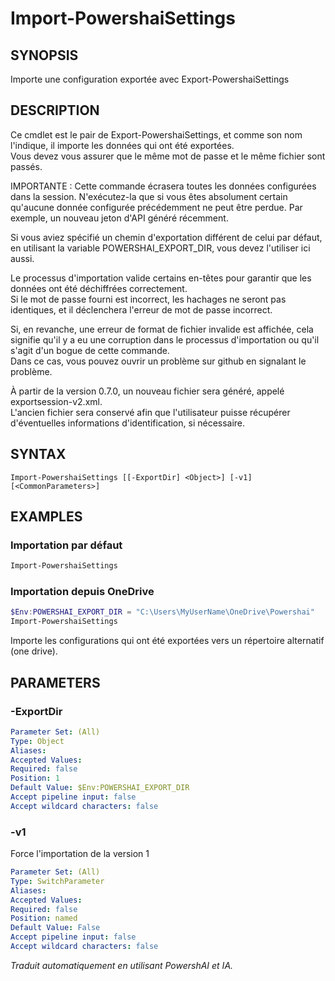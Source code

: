 ﻿---
external help file: powershai-help.xml
schema: 2.0.0
powershai: true
---

# Import-PowershaiSettings

## SYNOPSIS <!--!= @#Synop !-->
Importe une configuration exportée avec Export-PowershaiSettings

## DESCRIPTION <!--!= @#Desc !-->
Ce cmdlet est le pair de Export-PowershaiSettings, et comme son nom l'indique, il importe les données qui ont été exportées.  
Vous devez vous assurer que le même mot de passe et le même fichier sont passés.  

IMPORTANTE : Cette commande écrasera toutes les données configurées dans la session. N'exécutez-la que si vous êtes absolument certain qu'aucune donnée configurée précédemment ne peut être perdue.
Par exemple, un nouveau jeton d'API généré récemment.

Si vous aviez spécifié un chemin d'exportation différent de celui par défaut, en utilisant la variable POWERSHAI_EXPORT_DIR, vous devez l'utiliser ici aussi.

Le processus d'importation valide certains en-têtes pour garantir que les données ont été déchiffrées correctement.  
Si le mot de passe fourni est incorrect, les hachages ne seront pas identiques, et il déclenchera l'erreur de mot de passe incorrect.

Si, en revanche, une erreur de format de fichier invalide est affichée, cela signifie qu'il y a eu une corruption dans le processus d'importation ou qu'il s'agit d'un bogue de cette commande.  
Dans ce cas, vous pouvez ouvrir un problème sur github en signalant le problème.

À partir de la version 0.7.0, un nouveau fichier sera généré, appelé exportsession-v2.xml.  
L'ancien fichier sera conservé afin que l'utilisateur puisse récupérer d'éventuelles informations d'identification, si nécessaire.

## SYNTAX <!--!= @#Syntax !-->

```
Import-PowershaiSettings [[-ExportDir] <Object>] [-v1] [<CommonParameters>]
```

## EXAMPLES <!--!= @#Ex !-->

### Importation par défaut
```powershell
Import-PowershaiSettings
```

### Importation depuis OneDrive
```powershell
$Env:POWERSHAI_EXPORT_DIR = "C:\Users\MyUserName\OneDrive\Powershai"
Import-PowershaiSettings
```
Importe les configurations qui ont été exportées vers un répertoire alternatif (one drive).

## PARAMETERS <!--!= @#Params !-->

### -ExportDir

```yml
Parameter Set: (All)
Type: Object
Aliases: 
Accepted Values: 
Required: false
Position: 1
Default Value: $Env:POWERSHAI_EXPORT_DIR
Accept pipeline input: false
Accept wildcard characters: false
```

### -v1
Force l'importation de la version 1

```yml
Parameter Set: (All)
Type: SwitchParameter
Aliases: 
Accepted Values: 
Required: false
Position: named
Default Value: False
Accept pipeline input: false
Accept wildcard characters: false
```


<!--PowershaiAiDocBlockStart-->
_Traduit automatiquement en utilisant PowershAI et IA._
<!--PowershaiAiDocBlockEnd-->
